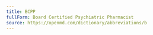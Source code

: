 ```yaml
---
title: BCPP
fullForm: Board Certified Psychiatric Pharmacist
source: https://openmd.com/dictionary/abbreviations/b
---
```

